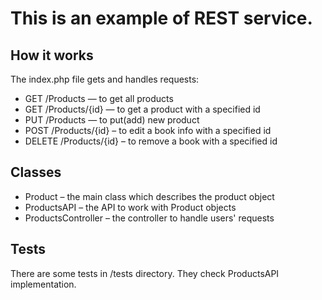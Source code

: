 This is an example of REST service.
==================================

How it works
------------
The index.php file gets and handles requests:
* GET /Products — to get all products
* GET /Products/{id} — to get a product with a specified id
* PUT /Products — to put(add) new product
* POST /Products/{id} – to edit a book info with a specified id 
* DELETE /Products/{id} – to remove a book with a specified id 

Classes
-------
* Product – the main class which describes the product object
* ProductsAPI – the API to work with Product objects
* ProductsController – the controller to handle users' requests
 
Tests
-----
There are some tests in /tests directory. They check ProductsAPI implementation.
